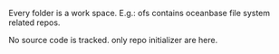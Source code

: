 Every folder is a work space.
E.g.: ofs contains oceanbase file system related repos.

No source code is tracked. only repo initializer are here.
